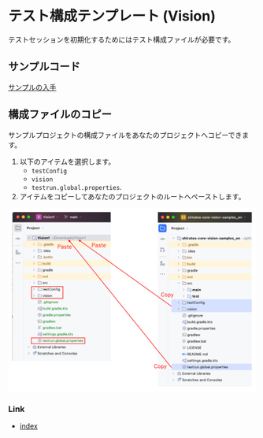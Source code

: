 # テスト構成テンプレート (Vision)

テストセッションを初期化するためにはテスト構成ファイルが必要です。

## サンプルコード

[サンプルの入手](../../getting_samples_ja.md)

## 構成ファイルのコピー

サンプルプロジェクトの構成ファイルをあなたのプロジェクトへコピーできます。

1. 以下のアイテムを選択します。
    - `testConfig`
    - `vision`
    - `testrun.global.properties`.
2. アイテムをコピーしてあなたのプロジェクトのルートへペーストします。

![](../_images/copying_test_config_files.png)

### Link

- [index](../../../index_ja.md)



